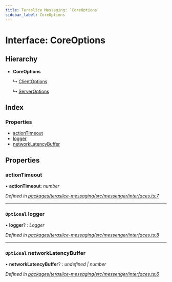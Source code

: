 ```yaml
---
title: Teraslice Messaging: `CoreOptions`
sidebar_label: CoreOptions
---
```


# Interface: CoreOptions

## Hierarchy

* **CoreOptions**

  ↳ [ClientOptions](clientoptions.md)

  ↳ [ServerOptions](serveroptions.md)

## Index

### Properties

* [actionTimeout](coreoptions.md#actiontimeout)
* [logger](coreoptions.md#optional-logger)
* [networkLatencyBuffer](coreoptions.md#optional-networklatencybuffer)

## Properties

###  actionTimeout

• **actionTimeout**: *number*

*Defined in [packages/teraslice-messaging/src/messenger/interfaces.ts:7](https://github.com/terascope/teraslice/blob/78714a985/packages/teraslice-messaging/src/messenger/interfaces.ts#L7)*

___

### `Optional` logger

• **logger**? : *Logger*

*Defined in [packages/teraslice-messaging/src/messenger/interfaces.ts:8](https://github.com/terascope/teraslice/blob/78714a985/packages/teraslice-messaging/src/messenger/interfaces.ts#L8)*

___

### `Optional` networkLatencyBuffer

• **networkLatencyBuffer**? : *undefined | number*

*Defined in [packages/teraslice-messaging/src/messenger/interfaces.ts:6](https://github.com/terascope/teraslice/blob/78714a985/packages/teraslice-messaging/src/messenger/interfaces.ts#L6)*
